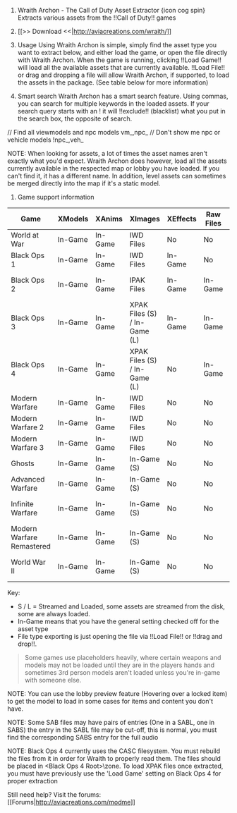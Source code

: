 1.  Wraith Archon - The Call of Duty Asset Extractor {icon cog spin}
Extracts various assets from the !!Call of Duty!! games
1.  [[>> Download <<|http://aviacreations.com/wraith/]]

1.  Usage
Using Wraith Archon is simple, simply find the asset type you want to extract below, and either load the game, or open the file directly with Wraith Archon. When the game is running, clicking !!Load Game!! will load all the available assets that are currently available. !!Load File!! or drag and dropping a file will allow Wraith Archon, if supported, to load the assets in the package. (See table below for more information)

1.  Smart search
Wraith Archon has a smart search feature. Using commas, you can search for multiple keywords in the loaded assets. If your search query starts with an ! it will !!exclude!! (blacklist) what you put in the search box, the opposite of search.

// Find all viewmodels and npc models
vm_,npc_
// Don't show me npc or vehicle models
!npc_,veh_


NOTE: When looking for assets, a lot of times the asset names aren't exactly what you'd expect. Wraith Archon does however, load all the assets currently available in the respected map or lobby you have loaded. If you can't find it, it has a different name. In addition, level assets can sometimes be merged directly into the map if it's a static model.

1.  Game support information



| Game | XModels | XAnims | XImages | XEffects | Raw Files | Sounds
| ----- | ----- | ----- |  ----- |  ----- | ----- | -----
| World at War | In-Game | In-Game | IWD Files | No | No | No
| Black Ops 1 | In-Game | In-Game | IWD Files | In-Game | No | No
| Black Ops 2 | In-Game | In-Game | IPAK Files | In-Game | In-Game | SAB Files (S/L)
| Black Ops 3 | In-Game | In-Game | XPAK Files (S) / In-Game (L) | In-Game | In-Game | SAB Files (S/L) 
| Black Ops 4 | In-Game | In-Game | XPAK Files (S) / In-Game (L) | No | In-Game | SAB Files (S/L) 
| Modern Warfare | In-Game | In-Game | IWD Files | No | No | No
| Modern Warfare 2 | In-Game | In-Game | IWD Files | No | No | No
| Modern Warfare 3 | In-Game | In-Game | IWD Files | No | No | No
| Ghosts | In-Game | In-Game | In-Game (S) | No | No | No
| Advanced Warfare | In-Game | In-Game | In-Game (S) | No | No | No
| Infinite Warfare | In-Game | In-Game | In-Game (S) | No | No | SAB Files (S/L)
| Modern Warfare Remastered | In-Game | In-Game | In-Game (S) | No | No | No
| World War II | In-Game | In-Game | In-Game (S) | No | No | In-Game (S/L)

Key:
- S / L = Streamed and Loaded, some assets are streamed from the disk, some are always loaded.
- In-Game means that you have the general setting checked off for the asset type
- File type exporting is just opening the file via !!Load File!! or !!drag and drop!!.

> Some games use placeholders heavily, where certain weapons and models may not be loaded until they are in the players hands and sometimes 3rd person models aren't loaded unless you're in-game with someone else.

NOTE: You can use the lobby preview feature (Hovering over a locked item) to get the model to load in some cases for items and content you don't have.

NOTE: Some SAB files may have pairs of entries (One in a SABL, one in SABS) the entry in the SABL file may be cut-off, this is normal, you must find the corresponding SABS entry for the full audio

NOTE: Black Ops 4 currently uses the CASC filesystem. You must rebuild the files from it in order for Wraith to properly read them. The files should be placed in <Black Ops 4 Root>\zone. To load XPAK files once extracted, you must have previously use the 'Load Game' setting on Black Ops 4 for proper extraction

Still need help? Visit the forums: [[Forums|http://aviacreations.com/modme]]